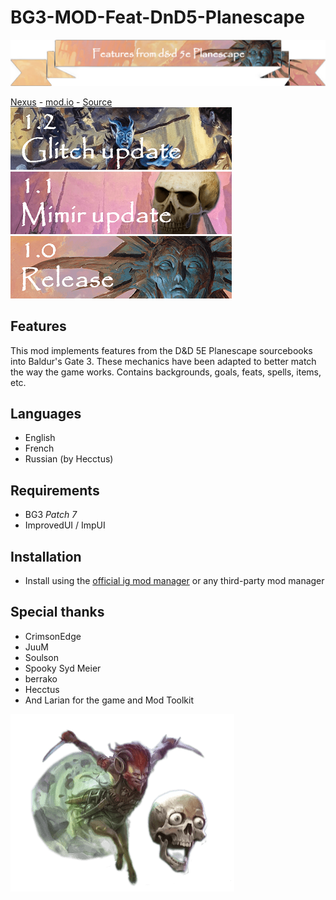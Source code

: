 # BG3-MOD-Feat-DnD5-Planescape
![Features from DnD 5E Planescape](./Projects/bibMod1_73707e2a-b358-aa93-fe6e-de6764489833/images/nexus_banner_mod_bg3_paitm_title.png)

[Nexus](https://www.nexusmods.com/baldursgate3/mods/12096) - [mod.io](https://mod.io/g/baldursgate3/m/features-from-dnd-5e-planescape) - [Source](https://github.com/valsan-azerty-boi/BG3-MOD-Feat-DnD5-Planescape)
![Patch 1.2](./Projects/bibMod1_73707e2a-b358-aa93-fe6e-de6764489833/images/updates/banner_patch_1.2_v2.png)
![Patch 1.1](./Projects/bibMod1_73707e2a-b358-aa93-fe6e-de6764489833/images/updates/banner_patch_1.1.png)
![Patch 1.0](./Projects/bibMod1_73707e2a-b358-aa93-fe6e-de6764489833/images/updates/banner_patch_1.0.png)

## Features
This mod implements features from the D&D 5E Planescape sourcebooks into Baldur's Gate 3. These mechanics have been adapted to better match the way the game works. Contains backgrounds, goals, feats, spells, items, etc.

## Languages
- English 
- French
- Russian (by Hecctus)

## Requirements
- BG3 *Patch 7*
- ImprovedUI / ImpUI

## Installation
- Install using the [official ig mod manager](https://mod.io/g/baldursgate3/m/features-from-dnd-5e-planescape) or any third-party mod manager

## Special thanks
- CrimsonEdge
- JuuM
- Soulson
- Spooky Syd Meier
- berrako
- Hecctus
- And Larian for the game and Mod Toolkit

![Planescape](./Projects/bibMod1_73707e2a-b358-aa93-fe6e-de6764489833/images/planescape_pres_morte.png)
